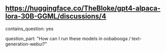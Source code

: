 ## https://huggingface.co/TheBloke/gpt4-alpaca-lora-30B-GGML/discussions/4

contains_question: yes

question_part: "How can I run these models in oobabooga / text-generation-webui?"